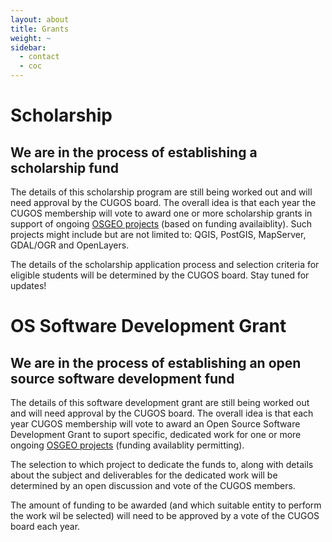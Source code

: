 ```yaml
---
layout: about
title: Grants
weight: ~
sidebar:
  - contact
  - coc
---
```


Scholarship
=====

## We are in the process of establishing a scholarship fund

The details of this scholarship program are still being worked out and will need approval by the CUGOS board.
The overall idea is that each year the CUGOS membership will vote to award one or more scholarship grants in support of ongoing <a href="https://www.osgeo.org/projects/">OSGEO projects</a> (based on funding availaiblity). Such projects might include but are not limited to:  QGIS, PostGIS, MapServer, GDAL/OGR and OpenLayers.

The details of the scholarship application process and selection criteria for eligible students will be determined by the CUGOS board. Stay tuned for updates!

OS Software Development Grant
=======

## We are in the process of establishing an open source software development fund

The details of this software development grant are still being worked out and will need approval by the CUGOS board.
The overall idea is that each year CUGOS membership will vote to award an Open Source Software Development Grant to suport specific, dedicated work for one or more ongoing <a href="https://www.osgeo.org/projects/">OSGEO projects</a> (funding availablity permitting).

The selection to which project to dedicate the funds to, along with details about the subject and deliverables for the dedicated work will be determined by an open discussion and vote of the CUGOS members.

The amount of funding to be awarded (and which suitable entity to perform the work wil be selected) will need to be approved by a vote of the CUGOS board each year.
